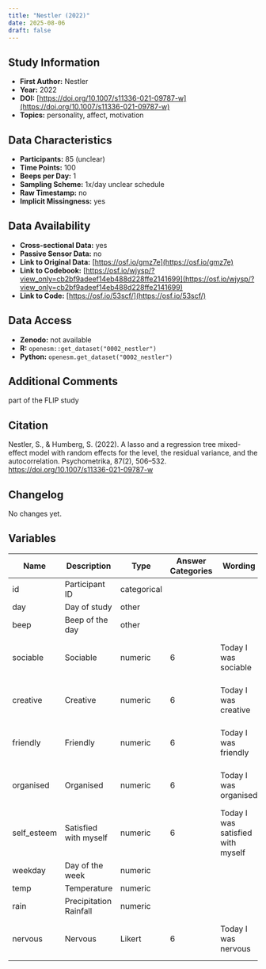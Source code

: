 ```yaml
---
title: "Nestler (2022)"
date: 2025-08-06
draft: false
---
```



## Study Information

- **First Author:** Nestler
- **Year:** 2022
- **DOI:** [https://doi.org/10.1007/s11336-021-09787-w](https://doi.org/10.1007/s11336-021-09787-w)
- **Topics:** personality, affect, motivation

## Data Characteristics

- **Participants:** 85 (unclear)
- **Time Points:** 100
- **Beeps per Day:** 1
- **Sampling Scheme:** 1x/day unclear schedule
- **Raw Timestamp:** no
- **Implicit Missingness:** yes

## Data Availability

- **Cross-sectional Data:** yes
- **Passive Sensor Data:** no
- **Link to Original Data:** [https://osf.io/gmz7e](https://osf.io/gmz7e)
- **Link to Codebook:** [https://osf.io/wjysp/?view_only=cb2bf9adeef14eb488d228ffe2141699](https://osf.io/wjysp/?view_only=cb2bf9adeef14eb488d228ffe2141699)
- **Link to Code:** [https://osf.io/53scf/](https://osf.io/53scf/)

## Data Access

- **Zenodo:** not available
- **R:** `openesm::get_dataset("0002_nestler")`
- **Python:** `openesm.get_dataset("0002_nestler")`

## Additional Comments

part of the FLIP study


## Citation

Nestler, S., & Humberg, S. (2022). A lasso and a regression tree mixed-effect model with random effects for the level, the residual variance, and the autocorrelation. Psychometrika, 87(2), 506–532. https://doi.org/10.1007/s11336-021-09787-w




## Changelog

No changes yet.

## Variables

| Name | Description | Type | Answer Categories | Wording | Labels | Transformation | Source | Assessment Type | Construct | Comments |
|------|-------------|------|------------------|---------|--------|----------------|--------|----------------|----------|----------|
| id | Participant ID | categorical |  |  |  |  |  | Daily |  |  |
| day | Day of study | other |  |  |  |  |  | Daily |  |  |
| beep | Beep of the day | other |  |  |  |  |  | Daily |  |  |
| sociable | Sociable | numeric | 6 | Today I was sociable | 1 = not at all<br>6 = extremely | grand-mean centered |  | Daily | social, personality, extraversion |  |
| creative | Creative | numeric | 6 | Today I was creative | 1 = not at all<br>6 = extremely | grand-mean centered |  | Daily | personality, creativity, openness |  |
| friendly | Friendly | numeric | 6 | Today I was friendly | 1 = not at all<br>6 = extremely | grand-mean centered |  | Daily | personality, agreeableness |  |
| organised | Organised | numeric | 6 | Today I was organised | 1 = not at all<br>6 = extremely | grand-mean centered |  | Daily | personality, conscientiousness |  |
| self_esteem | Satisfied with myself | numeric | 6 | Today I was satisfied with myself | 1 = not at all<br>6 = extremely | grand-mean centered | Rosenberg Self-Esteem Scale | Daily | self-esteem, well-being, positive affect |  |
| weekday | Day of the week | numeric |  |  |  |  |  | Daily |  |  |
| temp | Temperature | numeric |  |  |  |  |  | Daily |  |  |
| rain | Precipitation Rainfall | numeric |  |  |  |  |  | Daily |  |  |
| nervous | Nervous | Likert | 6 | Today I was nervous | 1 = not at all<br>6 = extremely | grand-mean centered |  | Daily | negative affect, neuroticism |  |
